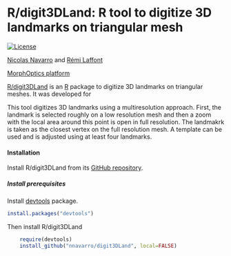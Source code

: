 # R/digit3DLand: R tool to digitize 3D landmarks on triangular mesh
[![License](http://img.shields.io/badge/license-GPL%20%28%3E=%202%29-brightgreen.svg?style=flat)](http://www.gnu.org/licenses/gpl-2.0.html)

[Nicolas Navarro](http://nnavarro.free.fr) and [Rémi Laffont](http://biogeosciences.u-bourgogne.fr)

[MorphOptics platform](http://biogeosciences.u-bourgogne.fr)

[R/digit3DLand](http://nnavarro.free.fr/programs.html) is an [R](http://www.r-project.org) package to digitize 3D landmarks 
on triangular meshes. It was developed for 

This tool digitizes 3D landmarks using a multiresolution approach. First, the landmark is selected roughly on a low resolution mesh 
and then a zoom with the local area around this point is open in full resolution. The landmakrk is taken as the closest vertex on the 
full resolution mesh. A template can be used and is adjusted using at least four landmarks. 

#### Installation

Install R/digit3DLand from its [GitHub repository](https://github.com/nnavarro/digit3DLand).

##### Install prerequisites
Install [devtools](https://github.com/hadley/devtools) package.

```r
install.packages("devtools")
```

Then install R/digit3DLand 

```r
	require(devtools)
	install_github("nnavarro/digit3DLand", local=FALSE)
```
